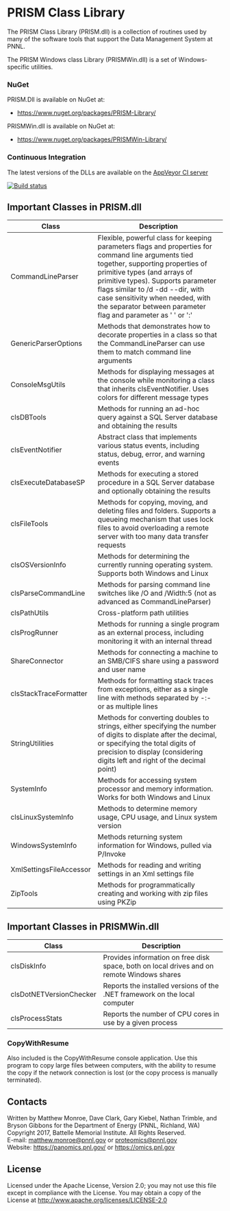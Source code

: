 # PRISM Class Library

The PRISM Class Library (PRISM.dll) is a collection of routines used by
many of the software tools that support the Data Management System
at PNNL.

The PRISM Windows class Library (PRISMWin.dll) is a set of Windows-specific utilities.

### NuGet

PRISM.Dll is available on NuGet at:
* https://www.nuget.org/packages/PRISM-Library/

PRISMWin.dll is available on NuGet at:
* https://www.nuget.org/packages/PRISMWin-Library/

### Continuous Integration

The latest versions of the DLLs are available on the [AppVeyor CI server](https://ci.appveyor.com/project/PNNLCompMassSpec/prism-class-library/build/artifacts)

[![Build status](https://ci.appveyor.com/api/projects/status/xfpaypc30b8po1je?svg=true)](https://ci.appveyor.com/project/PNNLCompMassSpec/prism-class-library)

## Important Classes in PRISM.dll

| Class            | Description |
|------------------|-------------|
| CommandLineParser |  Flexible, powerful class for keeping parameters flags and properties for command line arguments tied together, supporting properties of primitive types (and arrays of primitive types). Supports parameter flags similar to /d -dd --dir, with case sensitivity when needed, with the separator between parameter flag and parameter as ' ' or ':' |
| GenericParserOptions | Methods that demonstrates how to decorate properties in a class so that the CommandLineParser can use them to match command line arguments |
| ConsoleMsgUtils | Methods for displaying messages at the console while monitoring a class that inherits clsEventNotifier.  Uses colors for different message types |
| clsDBTools | Methods for running an ad-hoc query against a SQL Server database and obtaining the results |
| clsEventNotifier | Abstract class that implements various status events, including status, debug, error, and warning events |
| clsExecuteDatabaseSP | Methods for executing a stored procedure in a SQL Server database and optionally obtaining the results |
| clsFileTools | Methods for copying, moving, and deleting files and folders. Supports a queueing mechanism that uses lock files to avoid overloading a remote server with too many data transfer requests |
| clsOSVersionInfo | Methods for determining the currently running operating system.  Supports both Windows and Linux |
| clsParseCommandLine | Methods for parsing command line switches like /O and /Width:5 (not as advanced as CommandLineParser) |
| clsPathUtils | Cross-platform path utilities | 
| clsProgRunner | Methods for running a single program as an external process, including monitoring it with an internal thread |
| ShareConnector | Methods for connecting a machine to an SMB/CIFS share using a password and user name |
| clsStackTraceFormatter | Methods for formatting stack traces from exceptions, either as a single line with methods separated by -:- or as multiple lines |
| StringUtilities | Methods for converting doubles to strings, either specifying the number of digits to displate after the decimal, or specifying the total digits of precision to display (considering digits left and right of the decimal point) |
| SystemInfo | Methods for accessing system processor and memory information.  Works for both Windows and Linux  |
| clsLinuxSystemInfo |  Methods to determine memory usage, CPU usage, and Linux system version |
| WindowsSystemInfo | Methods returning system information for Windows, pulled via P/Invoke |
| XmlSettingsFileAccessor | Methods for reading and writing settings in an Xml settings file |
| ZipTools  | Methods for programmatically creating and working with zip files using PKZip |

## Important Classes in PRISMWin.dll

| Class            | Description |
|------------------|-------------|
| clsDiskInfo | Provides information on free disk space, both on local drives and on remote Windows shares |
| clsDotNETVersionChecker | Reports the installed versions of the .NET framework on the local computer |
| clsProcessStats | Reports the number of CPU cores in use by a given process |


### CopyWithResume

Also included is the CopyWithResume console application.  Use this program to
copy large files between computers, with the ability to resume the copy
if the network connection is lost (or the copy process is manually terminated).

## Contacts

Written by Matthew Monroe, Dave Clark, Gary Kiebel, Nathan Trimble, and Bryson Gibbons for the Department of Energy (PNNL, Richland, WA) \
Copyright 2017, Battelle Memorial Institute.  All Rights Reserved. \
E-mail: matthew.monroe@pnnl.gov or proteomics@pnnl.gov \
Website: https://panomics.pnl.gov/ or https://omics.pnl.gov

## License

Licensed under the Apache License, Version 2.0; you may not use this file except
in compliance with the License.  You may obtain a copy of the License at
http://www.apache.org/licenses/LICENSE-2.0
